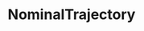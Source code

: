 ---
title: NominalTrajectory
github: https://github.com/NominalTrajectory
mode: dark
transition: 1s
score: 60
archetype:
- Little Bit of Everything
- Dynamic
- Images
---